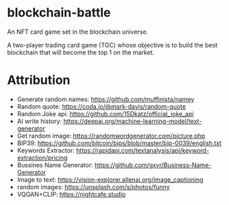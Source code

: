 # blockchain-battle

An NFT card game set in the blockchain universe.

A two-player trading card game (TGC) whose objective is to build the best blockchain that will become the top 1 on the market.


# Attribution
- Generate random names: https://github.com/muffinista/namey
- Random quote: https://coda.io/@mark-davis/random-quote
- Random Joke api: https://github.com/15Dkatz/official_joke_api
- AI write history: https://deepai.org/machine-learning-model/text-generator
- Get random image: https://randomwordgenerator.com/picture.php
- BIP39: https://github.com/bitcoin/bips/blob/master/bip-0039/english.txt 
- Keywords Extractor: https://rapidapi.com/textanalysis/api/keyword-extraction/pricing
- Bussines Name Generator: https://github.com/gxvr/Business-Name-Generator
- Image to text: https://vision-explorer.allenai.org/image_captioning
- random images: https://unsplash.com/s/photos/funny
- VQGAN+CLIP: https://nightcafe.studio

